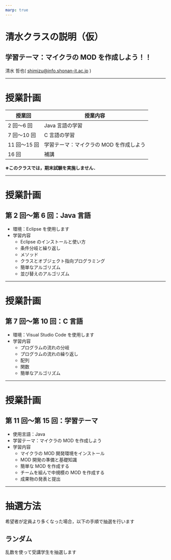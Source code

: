 ```yaml
---
marp: true
---
```


# 清水クラスの説明（仮）

## 学習テーマ：マイクラの MOD を作成しよう！！

清水 哲也( shimizu@info.shonan-it.ac.jp )

---

# 授業計画

| 授業回       | 授業内容                                |
| ------------ | --------------------------------------- |
| 2 回〜6 回   | Java 言語の学習                         |
| 7 回〜10 回  | C 言語の学習                            |
| 11 回〜15 回 | 学習テーマ：マイクラの MOD を作成しよう |
| 16 回        | 補講                                    |

**※このクラスでは，期末試験を実施しません．**

---

# 授業計画

## 第 2 回〜第 6 回：Java 言語

- 環境：Eclipse を使用します
- 学習内容
  - Eclipse のインストールと使い方
  - 条件分岐と繰り返し
  - メソッド
  - クラスとオブジェクト指向プログラミング
  - 簡単なアルゴリズム
  - 並び替えのアルゴリズム

---

# 授業計画

## 第 7 回〜第 10 回：C 言語

- 環境：Visual Studio Code を使用します
- 学習内容
  - プログラムの流れの分岐
  - プログラムの流れの繰り返し
  - 配列
  - 関数
  - 簡単なアルゴリズム

---

# 授業計画

## 第 11 回〜第 15 回：学習テーマ

- 使用言語：Java
- 学習テーマ：マイクラの MOD を作成しよう
- 学習内容
  - マイクラの MOD 開発環境をインストール
  - MOD 開発の準備と基礎知識
  - 簡単な MOD を作成する
  - チームを組んで中規模の MOD を作成する
  - 成果物の発表と提出

---

# 抽選方法

希望者が定員より多くなった場合，以下の手順で抽選を行います

## ランダム

乱数を使って受講学生を抽選します
